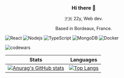 
<h3 style="text-align: center;"> Hi there 👋 </h3>

<p style="text-align: center;"> 🇫🇷 22y, Web dev. </p>
<p style="text-align: center;">Based in Bordeaux, France. </p>

<p>
<img alt="React" src="https://img.shields.io/badge/-React-45b8d8?style=flat&logo=react&logoColor=white" />
<img alt="Nodejs" src="https://img.shields.io/badge/-Nodejs-43853d?style=flat&logo=Node.js&logoColor=white" />
<img alt="TypeScript" src="https://img.shields.io/badge/-TypeScript-007ACC?style=flat&logo=typescript&logoColor=white" />
<img alt="MongoDB" src="https://img.shields.io/badge/-MongoDB-13aa52?style=flat&logo=mongodb&logoColor=white" />
<img alt="Docker" src="https://img.shields.io/badge/-Docker-46a2f1?style=flat&logo=docker&logoColor=white" />
</p>

<img alt="codewars" src="https://www.codewars.com/users/ZartaK32/badges/micro" />

  Stats                    |       Languages
:-------------------------:|:-------------------------:
[![Anurag's GitHub stats](https://github-readme-stats.vercel.app/api?username=valmgr&show_icons=true&theme=dracula)](https://github.com/anuraghazra/github-readme-stats)                           | [![Top Langs](https://github-readme-stats.vercel.app/api/top-langs/?username=ValMgr&layout=compact&hide=sqf,html,css,cpp,hpp,gpp&theme=dracula&exclude_repo=rirouririrourirouroirurour,BonicheGaming,LovelyGarden,Playthesis-Unity,Only-One,Portolio-2D-Platformer,Consequences,Only-One2D,Operation-Shutdown)](https://github.com/anuraghazra/github-readme-stats)

  
